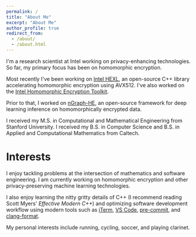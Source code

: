```yaml
---
permalink: /
title: "About Me"
excerpt: "About Me"
author_profile: true
redirect_from:
  - /about/
  - /about.html
---
```


I'm a research scientist at Intel working on privacy-enhancing technologies. So far, my primary focus has been on homomorphic encryption.

Most recently I've been working on [Intel HEXL](https://github.com/intel/hexl), an open-source C++ library accelerating homomorphic encryption using AVX512. I've also worked on the [Intel Homomorphic Encryption Toolkit](https://software.intel.com/content/www/us/en/develop/tools/homomorphic-encryption.html?wapkw=homomorphic%20encryption).

Prior to that, I worked on [nGraph-HE](https://github.com/IntelAI/he-transformer), an open-source framework for deep learning inference on homomorphically encrypted data.

I received my M.S. in Computational and Mathematical Engineering from Stanford University. I received my B.S. in Computer Science and B.S. in Applied and Computational Mathematics from Caltech.

# Interests
I enjoy tackling problems at the intersection of mathematics and software engineering. I am currently working on homomorphic encryption and other privacy-preserving machine learning technologies.

I also enjoy learning the nitty gritty details of C++ (I recommend reading Scott Myers' *Effective Modern C++*) and optimizing software development workflow using modern tools such as [iTerm](https://www.iterm2.com/), [VS Code](https://code.visualstudio.com/), [pre-commit](https://pre-commit.com/), and [clang-format](https://clang.llvm.org/docs/ClangFormat.html).

My personal interests include running, cycling, soccer, and playing clarinet.
